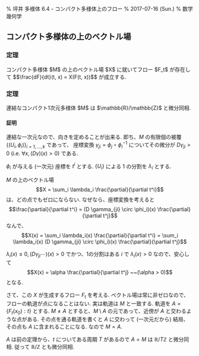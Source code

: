 % 坪井 多様体 6.4 - コンパクト多様体上のフロー
% 2017-07-16 (Sun.)
% 数学 幾何学

## コンパクト多様体の上のベクトル場

### 定理

<div class=thm>
コンパクト多様体 $M$ の上のベクトル場 $X$ に就いてフロー $F_t$ が存在して
$$\frac{dF}{dt}(t, x) = X(F(t, x))$$
が成立する.
</div>

### 定理

<div class=thm>
連結なコンパクト1次元多様体 $M$ は $\mathbb{R}/\mathbb{Z}$ と微分同相.
</div>

#### 証明

連結な一次元なので、向きを定めることが出来る.
即ち、$M$ の有限個の被覆
$\{ (U_i, \phi_i) \}_{i=1,\ldots,k}$
であって、
座標変換 $\gamma_{ji} = \phi_j \circ \phi_i^{-1}$ についてその微分が
$D \gamma_{ji} > 0$
(i.e. $\forall x, (D\gamma)(x)>0$)
である.

$\phi_i$ が与える (一次元) 座標を $t^i$ とする.
$\{U_i\}$ による 1 の分割を $\lambda_i$ とする.

$M$ の上のベクトル場
$$X = \sum_i \lambda_i \frac{\partial}{\partial t^i}$$
は、どの点でもゼロにならない.
なぜなら、座標変換を考えると
$$\frac{\partial}{\partial t^i} = (D \gamma_{ji} \circ \phi_i)(x) \frac{\partial}{\partial t^j}$$
なんで、
$$X(x)
= \sum_i \lambda_i(x) \frac{\partial}{\partial t^i}
= \sum_i \lambda_i(x) (D \gamma_{ji} \circ \phi_i)(x) \frac{\partial}{\partial t^j}$$

$\lambda_i(x) \leq 0, (D \gamma_{ji} \cdots)(x) > 0$
でかつ、1の分割はある $i$ で $\lambda_i(x) > 0$ なので、安心して
$$X(x) = \alpha \frac{\partial}{\partial t^j} ~~(\alpha > 0)$$
となる.

さて、この $X$ が生成するフロー $F_t$ を考える.
ベクトル場は常に非ゼロなので、フローの軌道が点になることはない.
実は軌道は $M$ と一致する.
軌道を $A = \{ F_t(x_0) : t \}$ とする.
$M \ne A$ とすると、$M \setminus A$ の元であって、近傍が $A$ と交わるような点がある.
その点を通る軌道を書くと $A$ に交わって (一次元だから) 結局、その点も $A$ に含まれることになる.
なので $M=A$.

$A$ は前の定理から、$t$ についてある周期 $T$ があるので
$A=M$ は $\mathbb{R}/T\mathbb{Z}$ と微分同相.
従って $\mathbb{R}/\mathbb{Z}$ とも微分同相.


